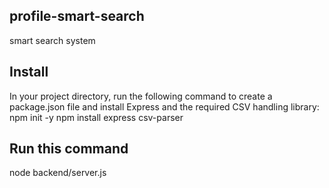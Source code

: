 ## profile-smart-search
smart search system

## Install
In your project directory, run the following command to create a package.json file and install Express and the required CSV handling library:
npm init -y
npm install express csv-parser


## Run this command
node backend/server.js
